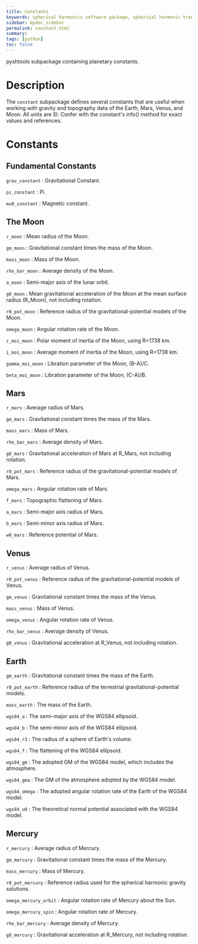 ```yaml
---
title: Constants
keywords: spherical harmonics software package, spherical harmonic transform, legendre functions, multitaper spectral analysis, fortran, Python, gravity, magnetic field
sidebar: mydoc_sidebar
permalink: constant.html
summary:
tags: [python]
toc: false
---
```


pyshtools subpackage containing planetary constants.

# Description

The `constant` subpackage defines several constants that are useful when working with gravity and topography data of the Earth, Mars, Venus, and Moon. All units are SI. Confer with the constant's info() method for exact values and references.

# Constants

## Fundamental Constants

`grav_constant`
:   Gravitational Constant.

`pi_constant`
:   Pi.

`mu0_constant`
:   Magnetic constant.


## The Moon

`r_moon`
:   Mean radius of the Moon.

`gm_moon`
:   Gravitational constant times the mass of the Moon.

`mass_moon`
:   Mass of the Moon.

`rho_bar_moon`
:   Average density of the Moon.

`a_moon`
:   Semi-major axis of the lunar orbit.

`g0_moon`
:   Mean gravitational acceleration of the Moon at the mean surface radius (R_Moon), not including rotation.

`r0_pot_moon`
:   Reference radius of the gravitational-potential models of the Moon.

`omega_moon`
:   Angular rotation rate of the Moon.

`c_moi_moon`
:   Polar moment of inertia of the Moon, using R=1738 km.

`i_moi_moon`
:   Average moment of inertia of the Moon, using R=1738 km.

`gamma_moi_moon`
:   Libration parameter of the Moon, (B-A)/C.

`beta_moi_moon`
:   Libration parameter of the Moon, (C-A)/B.

## Mars

`r_mars`
:   Average radius of Mars.

`gm_mars`
:   Gravitational constant times the mass of the Mars.

`mass_mars`
:   Mass of Mars.

`rho_bar_mars`
:   Average density of Mars.

`g0_mars`
:   Gravitational acceleration of Mars at R_Mars, not including rotation.

`r0_pot_mars`
:   Reference radius of the gravitational-potential models of Mars.

`omega_mars`
:   Angular rotation rate of Mars.

`f_mars`
:   Topographic flattening of Mars.

`a_mars`
:   Semi-major axis radius of Mars.

`b_mars`
:   Semi-minor axis radius of Mars.

`w0_mars`
:   Reference potential of Mars.

## Venus

`r_venus`
:   Average radius of Venus.

`r0_pot_venus`
:   Reference radius of the gravitational-potential models of Venus.

`gm_venus`
:   Gravitational constant times the mass of the Venus.

`mass_venus`
:   Mass of Venus.

`omega_venus`
:   Angular rotation rate of Venus.

`rho_bar_venus`
:   Average density of Venus.

`g0_venus`
:   Gravitational acceleration at R_Venus, not including rotation.

## Earth

`gm_earth`
:   Gravitational constant times the mass of the Earth.

`r0_pot_earth`
:   Reference radius of the terrestrial gravitational-potential models.

`mass_earth`
:   The mass of the Earth.

`wgs84_a`
:   The semi-major axis of the WGS84 ellipsoid.

`wgs84_b`
:   The semi-minor axis of the WGS84 ellipsoid.

`wgs84_r3`
:   The radius of a sphere of Earth's volume.

`wgs84_f`
:   The flattening of the WGS84 ellipsoid.

`wgs84_gm`
:   The adopted GM of the WGS84 model, which includes the atmosphere.

`wgs84_gma`
:   The GM of the atmosphere adopted by the WGS84 model.

`wgs84_omega`
:   The adopted angular rotation rate of the Earth of the WGS84 model.

`wgs84_u0`
:   The theoretical normal potential associated with the WGS84 model.

## Mercury

`r_mercury`
:   Average radius of Mercury.

`gm_mercury`
:   Gravitational constant times the mass of the Mercury.

`mass_mercury`
:   Mass of Mercury.

`r0_pot_mercury`
:   Reference radius used for the spherical harmonic gravity solutions.

`omega_mercury_orbit`
:   Angular rotation rate of Mercury about the Sun.

`omega_mercury_spin`
:   Angular rotation rate of Mercury.

`rho_bar_mercury`
:   Average density of Mercury.

`g0_mercury`
:   Gravitational acceleration at R_Mercury, not including rotation.
